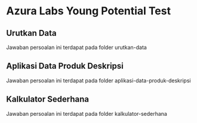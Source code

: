 # Azura Labs Young Potential Test

## Urutkan Data
Jawaban persoalan ini terdapat pada folder urutkan-data
## Aplikasi Data Produk Deskripsi
Jawaban persoalan ini terdapat pada folder aplikasi-data-produk-deskripsi

## Kalkulator Sederhana
Jawaban persoalan ini terdapat pada folder kalkulator-sederhana
